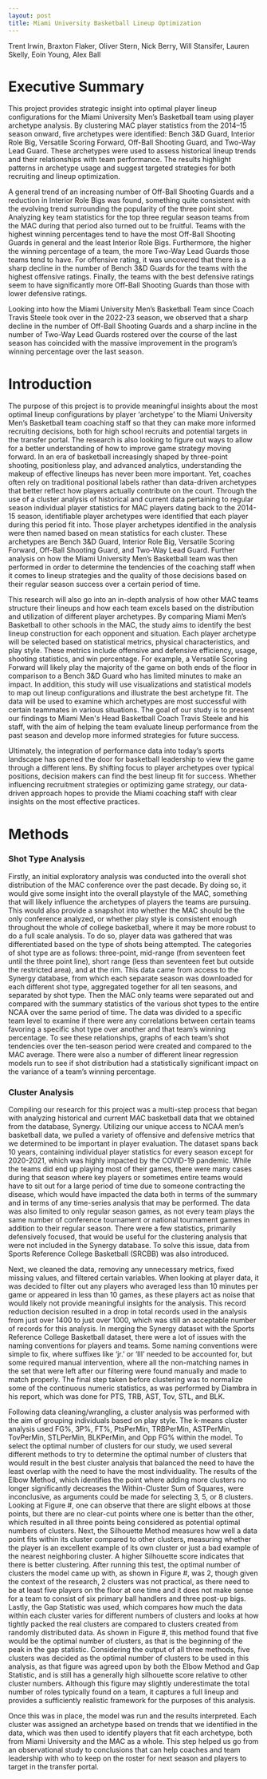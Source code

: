 ```yaml
---
layout: post
title: Miami University Basketball Lineup Optimization
---
```

Trent Irwin, Braxton Flaker, Oliver Stern, Nick Berry, Will Stansifer, Lauren Skelly, Eoin Young, Alex Ball

# Executive Summary

  This project provides strategic insight into optimal player lineup configurations for the Miami University Men’s Basketball team using player archetype analysis. By clustering MAC player statistics from the 2014–15 season onward, five archetypes were identified: Bench 3&D Guard, Interior Role Big, Versatile Scoring Forward, Off-Ball Shooting Guard, and Two-Way Lead Guard. These archetypes were used to assess historical lineup trends and their relationships with team performance. The results highlight patterns in archetype usage and suggest targeted strategies for both recruiting and lineup optimization. 

  A general trend of an increasing number of Off-Ball Shooting Guards and a reduction in Interior Role Bigs was found, something quite consistent with the evolving trend surrounding the popularity of the three point shot. Analyzing key team statistics for the top three regular season teams from the MAC during that period also turned out to be fruitful. Teams with the highest winning percentages tend to have the most Off-Ball Shooting Guards in general and the least Interior Role Bigs. Furthermore, the higher the winning percentage of a team, the more Two-Way Lead Guards those teams tend to have. For offensive rating, it was uncovered that there is a sharp decline in the number of Bench 3&D Guards for the teams with the highest offensive ratings. Finally, the teams with the best defensive ratings seem to have significantly more Off-Ball Shooting Guards than those with lower defensive ratings. 

  Looking into how the Miami University Men’s Basketball Team since Coach Travis Steele took over in the 2022-23 season, we observed that a sharp decline in the number of Off-Ball Shooting Guards and a sharp incline in the number of Two-Way Lead Guards rostered over the course of the last season has coincided with the massive improvement in the program’s winning percentage over the last season.

# Introduction

  The purpose of this project is to provide meaningful insights about the most optimal lineup configurations by player ‘archetype’ to the Miami University Men’s Basketball team coaching staff so that they can make more informed recruiting decisions, both for high school recruits and potential targets in the transfer portal. The research is also looking to figure out ways to allow for a better understanding of how to improve game strategy moving forward. In an era of basketball increasingly shaped by three-point shooting, positionless play, and advanced analytics, understanding the makeup of effective lineups has never been more important. Yet, coaches often rely on traditional positional labels rather than data-driven archetypes that better reflect how players actually contribute on the court. Through the use of a cluster analysis of historical and current data pertaining to regular season individual player statistics for MAC players dating back to the 2014-15 season, identifiable player archetypes were identified that each player during this period fit into. Those player archetypes identified in the analysis were then named based on mean statistics for each cluster. These archetypes are Bench 3&D Guard, Interior Role Big, Versatile Scoring Forward, Off-Ball Shooting Guard, and Two-Way Lead Guard. Further analysis on how the Miami University Men’s Basketball team was then performed in order to determine the tendencies of the coaching staff when it comes to lineup strategies and the quality of those decisions based on their regular season success over a certain period of time.

  This research will also go into an in-depth analysis of how other MAC teams structure their lineups and how each team excels based on the distribution and utilization of different player archetypes. By comparing Miami Men’s Basketball to other schools in the MAC, the study aims to identify the best lineup construction for each opponent and situation. Each player archetype will be selected based on statistical metrics, physical characteristics, and play style. These metrics include offensive and defensive efficiency, usage, shooting statistics, and win percentage. For example, a Versatile Scoring Forward will likely play the majority of the game on both ends of the floor in comparison to a Bench 3&D Guard who has limited minutes to make an impact. In addition, this study will use visualizations and statistical models to map out lineup configurations and illustrate the best archetype fit. The data will be used to examine which archetypes are most successful with certain teammates in various situations. The goal of our study is to present our findings to Miami Men's Head Basketball Coach Travis Steele and his staff, with the aim of helping the team evaluate lineup performance from the past season and develop more informed strategies for future success.

  Ultimately, the integration of performance data into today’s sports landscape has opened the door for basketball leadership to view the game through a different lens. By shifting focus to player archetypes over typical positions, decision makers can find the best lineup fit for success. Whether influencing recruitment strategies or optimizing game strategy, our data-driven approach hopes to provide the Miami coaching staff with clear insights on the most effective practices.

# Methods

### Shot Type Analysis
  Firstly, an initial exploratory analysis was conducted into the overall shot distribution of the MAC conference over the past decade. By doing so, it would give some insight into the overall playstyle of the MAC, something that will likely influence the archetypes of players the teams are pursuing. This would also provide a snapshot into whether the MAC should be the only conference analyzed, or whether play style is consistent enough throughout the whole of college basketball, where it may be more robust to do a full scale analysis. To do so, player data was gathered that was differentiated based on the type of shots being attempted. The categories of shot type are as follows: three-point, mid-range (from seventeen feet until the three point line), short range (less than seventeen feet but outside the restricted area), and at the rim. This data came from access to the Synergy database, from which each separate season was downloaded for each different shot type, aggregated together for all ten seasons, and separated by shot type. Then the MAC only teams were separated out and compared with the summary statistics of the various shot types to the entire NCAA over the same period of time. The data was divided to a specific team level to examine if there were any correlations between certain teams favoring a specific shot type over another and that team’s winning percentage. To see these relationships, graphs of each team’s shot tendencies over the ten-season period were created and compared to the MAC average. There were also a number of different linear regression models run to see if shot distribution had a statistically significant impact on the variance of a team’s winning percentage. 

### Cluster Analysis
  Compiling our research for this project was a multi-step process that began with analyzing historical and current MAC basketball data that we obtained from the database, Synergy. Utilizing our unique access to NCAA men’s basketball data, we pulled a variety of offensive and defensive metrics that we determined to be important in player evaluation. The dataset spans back 10 years, containing individual player statistics for every season except for 2020-2021, which was highly impacted by the COVID-19 pandemic. While the teams did end up playing most of their games, there were many cases during that season where key players or sometimes entire teams would have to sit out for a large period of time due to someone contracting the disease, which would have impacted the data both in terms of the summary and in terms of any time-series analysis that may be performed. The data was also limited to only regular season games, as not every team plays the same number of conference tournament or national tournament games in addition to their regular season. There were a few statistics, primarily defensively focused, that would be useful for the clustering analysis that were not included in the Synergy database. To solve this issue, data from Sports Reference College Basketball (SRCBB) was also introduced.
  
  Next, we cleaned the data, removing any unnecessary metrics, fixed missing values, and filtered certain variables. When looking at player data, it was decided to filter out any players who averaged less than 10 minutes per game or appeared in less than 10 games, as these players act as noise that would likely not provide meaningful insights for the analysis. This record reduction decision resulted in a drop in total records used in the analysis from just over 1400 to just over 1000, which was still an acceptable number of records for this analysis. In merging the Synergy dataset with the Sports Reference College Basketball dataset, there were a lot of issues with the naming conventions for players and teams. Some naming conventions were simple to fix, where suffixes like ‘jr.’ or ‘III’ needed to be accounted for, but some required manual intervention, where all the non-matching names in the set that were left after our filtering were found manually and made to match properly. The final step taken before clustering was to normalize some of the continuous numeric statistics, as was performed by Diambra in his report, which was done for PTS, TRB, AST, Tov, STL, and BLK.

  Following data cleaning/wrangling, a cluster analysis was performed with the aim of grouping individuals based on play style. The k-means cluster analysis used FG%, 3P%, FT%, PtsPerMin, TRBPerMin, ASTPerMin, TovPerMin, STLPerMin, BLKPerMin, and Opp FG% within the model. To select the optimal number of clusters for our study, we used several different methods to try to determine the optimal number of clusters that would result in the best cluster analysis that balanced the need to have the least overlap with the need to have the most individuality. The results of the Elbow Method, which identifies the point where adding more clusters no longer significantly decreases the Within-Cluster Sum of Squares, were inconclusive, as arguments could be made for selecting 3, 5, or 8 clusters. Looking at Figure #, one can observe that there are slight elbows at those points, but there are no clear-cut points where one is better than the other, which resulted in all three points being considered as potential optimal numbers of clusters. Next,  the Silhouette Method measures how well a data point fits within its cluster compared to other clusters, measuring whether the player is an excellent example of its own cluster or just a bad example of the nearest neighboring cluster. A higher Silhouette score indicates that there is better clustering. After running this test, the optimal number of clusters the model came up with, as shown in Figure #, was 2, though given the context of the research, 2 clusters was not practical, as there need to be at least five players on the floor at one time and it does not make sense for a team to consist of six primary ball handlers and three post-up bigs. Lastly, the Gap Statistic was used, which compares how much the data within each cluster varies for different numbers of clusters and looks at how tightly packed the real clusters are compared to clusters created from randomly distributed data. As shown in Figure #, this method found that five would be the optimal number of clusters, as that is the beginning of the peak in the gap statistic. Considering the output of all three methods, five clusters was decided as the optimal number of clusters to be used in this analysis, as that figure was agreed upon by both the Elbow Method and Gap Statistic, and is still has a generally high silhouette score relative to other cluster numbers. Although this figure may slightly underestimate the total number of roles typically found on a team, it captures a full lineup and provides a sufficiently realistic framework for the purposes of this analysis.

  Once this was in place, the model was run and the results interpreted. Each cluster was assigned an archetype based on trends that we identified in the data, which was then used to identify players that fit each archetype, both from Miami University and the MAC as a whole. This step helped us go from an observational study to conclusions that can help coaches and team leadership with who to keep on the roster for next season and players to target in the transfer portal.


